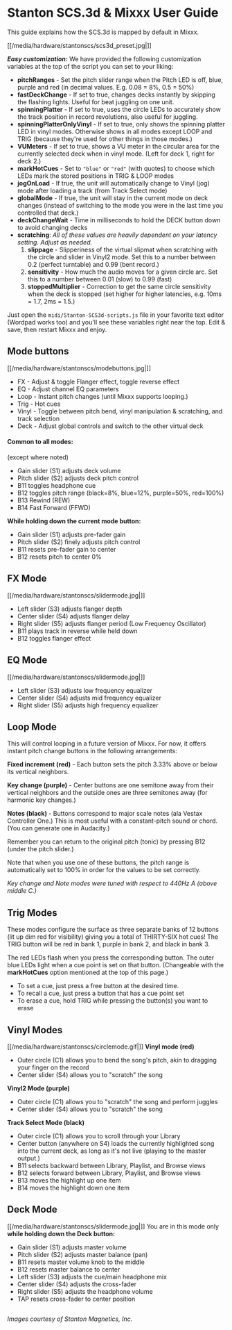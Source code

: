 # Stanton SCS.3d & Mixxx User Guide

This guide explains how the SCS.3d is mapped by default in Mixxx.

[[/media/hardware/stantonscs/scs3d_preset.jpg|]]

***Easy customization:*** We have provided the following customization
variables at the top of the script you can set to your liking:

  - **pitchRanges** - Set the pitch slider range when the Pitch LED is
    off, blue, purple and red (in decimal values. E.g. 0.08 = 8%, 0.5 =
    50%)
  - **fastDeckChange** - If set to true, changes decks instantly by
    skipping the flashing lights. Useful for beat juggling on one unit.
  - **spinningPlatter** - If set to true, uses the circle LEDs to
    accurately show the track position in record revolutions, also
    useful for juggling.
  - **spinningPlatterOnlyVinyl** - If set to true, only shows the
    spinning platter LED in vinyl modes. Otherwise shows in all modes
    except LOOP and TRIG (because they're used for other things in those
    modes.)
  - **VUMeters** - If set to true, shows a VU meter in the circular area
    for the currently selected deck when in vinyl mode. (Left for deck
    1, right for deck 2.)
  - **markHotCues** - Set to `"blue"` or `"red"` (with quotes) to choose
    which LEDs mark the stored positions in TRIG & LOOP modes
  - **jogOnLoad** - If true, the unit will automatically change to Vinyl
    (jog) mode after loading a track (from Track Select mode)
  - **globalMode** - If true, the unit will stay in the current mode on
    deck changes (instead of switching to the mode you were in the last
    time you controlled that deck.)
  - **deckChangeWait** - Time in milliseconds to hold the DECK button
    down to avoid changing decks
  - **scratching**: *All of these values are heavily dependent on your
    latency setting. Adjust as needed.*
    1.  **slippage** - Slipperiness of the virtual slipmat when
        scratching with the circle and slider in Vinyl2 mode. Set this
        to a number between 0.2 (perfect turntable) and 0.99 (bent
        record.)
    2.  **sensitivity** - How much the audio moves for a given circle
        arc. Set this to a number between 0.01 (slow) to 0.99 (fast)
    3.  **stoppedMultiplier** - Correction to get the same circle
        sensitivity when the deck is stopped (set higher for higher
        latencies, e.g. 10ms = 1.7, 2ms = 1.5.)

Just open the `midi/Stanton-SCS3d-scripts.js` file in your favorite text
editor (Wordpad works too) and you'll see these variables right near the
top. Edit & save, then restart Mixxx and enjoy.

## Mode buttons

[[/media/hardware/stantonscs/modebuttons.jpg|]]

  - FX - Adjust & toggle Flanger effect, toggle reverse effect
  - EQ - Adjust channel EQ parameters
  - Loop - Instant pitch changes (until Mixxx supports looping.)
  - Trig - Hot cues
  - Vinyl - Toggle between pitch bend, vinyl manipulation & scratching,
    and track selection
  - Deck - Adjust global controls and switch to the other virtual deck

#### Common to all modes:

(except where noted)

  - Gain slider (S1) adjusts deck volume
  - Pitch slider (S2) adjusts deck pitch control
  - B11 toggles headphone cue
  - B12 toggles pitch range (black=8%, blue=12%, purple=50%, red=100%)
  - B13 Rewind (REW)
  - B14 Fast Forward (FFWD)

**While holding down the current mode button:**

  - Gain slider (S1) adjusts pre-fader gain
  - Pitch slider (S2) finely adjusts pitch control
  - B11 resets pre-fader gain to center
  - B12 resets pitch to center 0%

## FX Mode

[[/media/hardware/stantonscs/slidermode.jpg|]]

  - Left slider (S3) adjusts flanger depth
  - Center slider (S4) adjusts flanger delay
  - Right slider (S5) adjusts flanger period (Low Frequency Oscillator)
  - B11 plays track in reverse while held down
  - B12 toggles flanger effect

## EQ Mode

[[/media/hardware/stantonscs/slidermode.jpg|]]

  - Left slider (S3) adjusts low frequency equalizer
  - Center slider (S4) adjusts mid frequency equalizer
  - Right slider (S5) adjusts high frequency equalizer

## Loop Mode

This will control looping in a future version of Mixxx. For now, it
offers instant pitch change buttons in the following arrangements:

**Fixed increment (red)** - Each button sets the pitch 3.33% above or
below its vertical neighbors.

**Key change (purple)** - Center buttons are one semitone away from
their vertical neighbors and the outside ones are three semitones away
(for harmonic key changes.)

**Notes (black)** - Buttons correspond to major scale notes (ala Vestax
Controller One.) This is most useful with a constant-pitch sound or
chord. (You can generate one in Audacity.)

Remember you can return to the original pitch (tonic) by pressing B12
(under the pitch slider.)

Note that when you use one of these buttons, the pitch range is
automatically set to 100% in order for the values to be set correctly.

*Key change and Note modes were tuned with respect to 440Hz A (above
middle C.)*

## Trig Modes

These modes configure the surface as three separate banks of 12 buttons
(lit up dim red for visibility) giving you a total of THIRTY-SIX hot
cues\! The TRIG button will be red in bank 1, purple in bank 2, and
black in bank 3.

The red LEDs flash when you press the corresponding button. The outer
blue LEDs light when a cue point is set on that button. (Changeable with
the **markHotCues** option mentioned at the top of this page.)

  - To set a cue, just press a free button at the desired time.
  - To recall a cue, just press a button that has a cue point set
  - To erase a cue, hold TRIG while pressing the button(s) you want to
    erase

## Vinyl Modes

[[/media/hardware/stantonscs/circlemode.gif|]] **Vinyl mode (red)**

  - Outer circle (C1) allows you to bend the song's pitch, akin to
    dragging your finger on the record
  - Center slider (S4) allows you to "scratch" the song

**Vinyl2 Mode (purple)**

  - Outer circle (C1) allows you to "scratch" the song and perform
    juggles
  - Center slider (S4) allows you to "scratch" the song

**Track Select Mode (black)**

  - Outer circle (C1) allows you to scroll through your Library
  - Center button (anywhere on S4) loads the currently highlighted song
    into the current deck, as long as it's not live (playing to the
    master output.)
  - B11 selects backward between Library, Playlist, and Browse views
  - B12 selects forward between Library, Playlist, and Browse views
  - B13 moves the highlight up one item
  - B14 moves the highlight down one item

## Deck Mode

[[/media/hardware/stantonscs/slidermode.jpg|]] You are in this mode only
**while holding down the Deck button:**

  - Gain slider (S1) adjusts master volume
  - Pitch slider (S2) adjusts master balance (pan)
  - B11 resets master volume knob to the middle
  - B12 resets master balance to center
  - Left slider (S3) adjusts the cue/main headphone mix
  - Center slider (S4) adjusts the cross-fader
  - Right slider (S5) adjusts the headphone volume
  - TAP resets cross-fader to center position

## 

*Images courtesy of Stanton Magnetics, Inc.*
